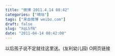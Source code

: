 ```yaml
---
title: "微博 2011.4.14 08:42"
categories: ["嘀咕"]
tags: ["来自微博 weibo.com"]
draft: false
slug: "XqLSfN"
date: "2011-04-14 08:42:00"
---
```


<p>以后孩子说不定就往这里送。(友利幼儿园) O网页链接 ​​​​</p>
